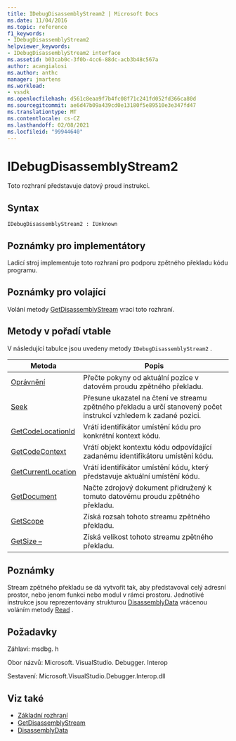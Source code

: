 ```yaml
---
title: IDebugDisassemblyStream2 | Microsoft Docs
ms.date: 11/04/2016
ms.topic: reference
f1_keywords:
- IDebugDisassemblyStream2
helpviewer_keywords:
- IDebugDisassemblyStream2 interface
ms.assetid: b03cab0c-3f0b-4cc6-88dc-acb3b48c567a
author: acangialosi
ms.author: anthc
manager: jmartens
ms.workload:
- vssdk
ms.openlocfilehash: d561c8eaa9f7b4fc08f71c241fd052fd366ca80d
ms.sourcegitcommit: ae6d47b09a439cd0e13180f5e89510e3e347fd47
ms.translationtype: MT
ms.contentlocale: cs-CZ
ms.lasthandoff: 02/08/2021
ms.locfileid: "99944640"
---
```

# <a name="idebugdisassemblystream2"></a>IDebugDisassemblyStream2
Toto rozhraní představuje datový proud instrukcí.

## <a name="syntax"></a>Syntax

```
IDebugDisassemblyStream2 : IUnknown
```

## <a name="notes-for-implementers"></a>Poznámky pro implementátory
 Ladicí stroj implementuje toto rozhraní pro podporu zpětného překladu kódu programu.

## <a name="notes-for-callers"></a>Poznámky pro volající
 Volání metody [GetDisassemblyStream](../../../extensibility/debugger/reference/idebugprogram2-getdisassemblystream.md) vrací toto rozhraní.

## <a name="methods-in-vtable-order"></a>Metody v pořadí vtable
 V následující tabulce jsou uvedeny metody `IDebugDisassemblyStream2` .

|Metoda|Popis|
|------------|-----------------|
|[Oprávnění](../../../extensibility/debugger/reference/idebugdisassemblystream2-read.md)|Přečte pokyny od aktuální pozice v datovém proudu zpětného překladu.|
|[Seek](../../../extensibility/debugger/reference/idebugdisassemblystream2-seek.md)|Přesune ukazatel na čtení ve streamu zpětného překladu a určí stanovený počet instrukcí vzhledem k zadané pozici.|
|[GetCodeLocationId](../../../extensibility/debugger/reference/idebugdisassemblystream2-getcodelocationid.md)|Vrátí identifikátor umístění kódu pro konkrétní kontext kódu.|
|[GetCodeContext](../../../extensibility/debugger/reference/idebugdisassemblystream2-getcodecontext.md)|Vrátí objekt kontextu kódu odpovídající zadanému identifikátoru umístění kódu.|
|[GetCurrentLocation](../../../extensibility/debugger/reference/idebugdisassemblystream2-getcurrentlocation.md)|Vrátí identifikátor umístění kódu, který představuje aktuální umístění kódu.|
|[GetDocument](../../../extensibility/debugger/reference/idebugdisassemblystream2-getdocument.md)|Načte zdrojový dokument přidružený k tomuto datovému proudu zpětného překladu.|
|[GetScope](../../../extensibility/debugger/reference/idebugdisassemblystream2-getscope.md)|Získá rozsah tohoto streamu zpětného překladu.|
|[GetSize –](../../../extensibility/debugger/reference/idebugdisassemblystream2-getsize.md)|Získá velikost tohoto streamu zpětného překladu.|

## <a name="remarks"></a>Poznámky
 Stream zpětného překladu se dá vytvořit tak, aby představoval celý adresní prostor, nebo jenom funkci nebo modul v rámci prostoru. Jednotlivé instrukce jsou reprezentovány strukturou [DisassemblyData](../../../extensibility/debugger/reference/disassemblydata.md) vrácenou voláním metody [Read](../../../extensibility/debugger/reference/idebugdisassemblystream2-read.md) .

## <a name="requirements"></a>Požadavky
 Záhlaví: msdbg. h

 Obor názvů: Microsoft. VisualStudio. Debugger. Interop

 Sestavení: Microsoft.VisualStudio.Debugger.Interop.dll

## <a name="see-also"></a>Viz také
- [Základní rozhraní](../../../extensibility/debugger/reference/core-interfaces.md)
- [GetDisassemblyStream](../../../extensibility/debugger/reference/idebugprogram2-getdisassemblystream.md)
- [DisassemblyData](../../../extensibility/debugger/reference/disassemblydata.md)
